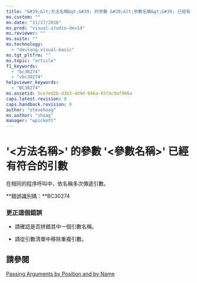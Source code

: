 ```yaml
---
title: "&#39;&lt;方法名稱&gt;&#39; 的參數 &#39;&lt;參數名稱&gt;&#39; 已經有符合的引數 | Microsoft Docs"
ms.custom: ""
ms.date: "11/17/2016"
ms.prod: "visual-studio-dev14"
ms.reviewer: ""
ms.suite: ""
ms.technology: 
  - "devlang-visual-basic"
ms.tgt_pltfrm: ""
ms.topic: "article"
f1_keywords: 
  - "bc30274"
  - "vbc30274"
helpviewer_keywords: 
  - "BC30274"
ms.assetid: 5ce7ed2b-d3b3-409d-946a-65f4c9af986a
caps.latest.revision: 8
caps.handback.revision: 8
author: "stevehoag"
ms.author: "shoag"
manager: "wpickett"
---
```

# &#39;&lt;方法名稱&gt;&#39; 的參數 &#39;&lt;參數名稱&gt;&#39; 已經有符合的引數
在相同的程序呼叫中，依名稱多次傳遞引數。  
  
 **錯誤識別碼：**BC30274  
  
### 更正這個錯誤  
  
-   請確認是否拼錯其中一個引數名稱。  
  
-   請從引數清單中移除重複引數。  
  
## 請參閱  
 [Passing Arguments by Position and by Name](/dotnet/visual-basic/programming-guide/language-features/procedures/passing-arguments-by-position-and-by-name)